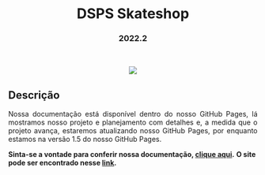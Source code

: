 <h1 align="center">DSPS Skateshop</h1>

<h3 align="center">2022.2</h3>

<br>

<p align="center">
<img src="https://img.shields.io/static/v1?label=STATUS&message=IN%20PROGESS&color=GREEN&style=for-the-badge"/>
</p>

<h2> Descrição </h2>

<p align="justify">
Nossa documentação está disponível dentro do nosso GitHub Pages, lá mostramos nosso projeto e planejamento com detalhes e, a medida que o projeto avança, estaremos atualizando nosso GitHub Pages, por enquanto estamos na versão 1.5 do nosso GitHub Pages.
</p>
<b>Sinta-se a vontade para conferir nossa documentação, <a href="https://mdsreq-fga-unb.github.io/2022.2-DSPS-Skateshop/#/">clique aqui</a>.</b>

<b>
O site pode ser encontrado nesse <a href="http://24.199.124.124">link</a>.</b>
</b>